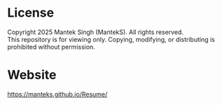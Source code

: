 # License

Copyright 2025 Mantek Singh (MantekS). All rights reserved.  
This repository is for viewing only. Copying, modifying, or distributing is prohibited without permission.  

# Website  

https://manteks.github.io/Resume/  
